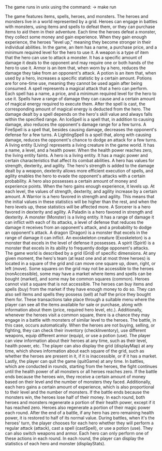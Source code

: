 The game runs in unix using the command:
-> make run

  The game features items, spells, heroes, and monsters. The heroes and monsters live in a world represented by a grid. Heroes can engage in battles with monsters, using items and spells to defeat them, or they can purchase items to aid them in their adventure. Each time the heroes defeat a monster, they collect some money and gain experience. When they gain enough experience, the heroes "level up," meaning they become stronger in their individual abilities. 
  In the game, an item has a name, a purchase price, and a minimum required level for the hero to use it. A weapon is a type of item that the hero can use to attack a monster. It has a specific amount of damage it deals to the opponent and may require one or both hands of the hero to use it. Armor is an item that, when worn by a hero, reduces the damage they take from an opponent's attack. A potion is an item that, when used by a hero, increases a specific statistic by a certain amount. Potions are for one-time use, meaning they cannot be used again after being consumed.
  Α spell represents a magical attack that a hero can perform. Each spell has a name, a price, and a minimum required level for the hero to use it. Spells have a range of damage they can cause and a certain amount of magical energy required to execute them. After the spell is cast, the corresponding amount of magical energy is deducted from the hero. The damage dealt by a spell depends on the hero's skill value and always falls within the specified range. An IceSpell is a spell that, in addition to causing damage, also reduces the opponent's damage range for a few turns. A FireSpell is a spell that, besides causing damage, decreases the opponent's defense for a few turns. A LightingSpell is a spell that, along with causing damage, reduces the opponent's chance to dodge an attack for a few turns.
  A living entity (Living) represents a living creature in the game world. It has a name, a level, and a health power. When the health power reaches zero, the living entity faints. A hero is a living entity. It has a magic power and certain characteristics that affect its combat abilities. A hero has values for strength, dexterity, and agility. The hero's strength is added to the damage dealt by a weapon, dexterity allows more efficient execution of spells, and agility enables the hero to evade the opponent's attacks with a certain probability. A hero also possesses a certain amount of money and experience points. When the hero gains enough experience, it levels up. At each level, the values of strength, dexterity, and agility increase by a certain amount. A Warrior is a hero favored in strength and agility. This means that the initial values in these statistics will be higher than the rest, and when the hero levels up, these statistics will be affected more. A Sorcerer is a hero favored in dexterity and agility. A Paladin is a hero favored in strength and dexterity.
  A monster (Monster) is a living entity. It has a range of damage it can inflict with each of its attacks, a level of defense that reduces the damage it receives from an opponent's attack, and a probability to dodge an opponent's attack. A dragon (Dragon) is a monster that excels in the range of damage it can inflict. An exoskeleton creature (Exoskeleton) is a monster that excels in the level of defense it possesses. A spirit (Spirit) is a monster that excels in its ability to frequently dodge opponent's attacks.
  The game world is described by a grid (Grid) of specific dimensions. At any given moment, the hero's team (at least one and at most three heroes) is located in a square of the grid and can move one square up, down, right, or left (move). Some squares on the grid may not be accessible to the heroes (nonAccessible), some may have a market where items and spells can be bought (market), and some may be common squares (common). Heroes cannot visit a square that is not accessible. The heroes can buy items and spells (buy) from the market if they have enough money to do so. They can also sell items and spells they possess (sell) at half the price they bought them for. These transactions take place through a suitable menu where the player can see all the items available for sale or purchase, along with information about them (price, required hero level, etc.). Additionally, whenever the heroes visit a common square, there is a chance they may engage in a battle with monsters of similar level to the heroes. The battle, in this case, occurs automatically. When the heroes are not buying, selling, or fighting, they can check their inventory (checkInventory), use different weapons, equip different armor (equip), or use a potion (use). The player can view information about their heroes at any time, such as their level, health power, etc. The player can also display the grid (displayMap) at any time, which shows information about each square of the grid, such as whether the heroes are present in it, if it is inaccessible, or if it has a market. Lastly, the player can quit the game (quitGame) at any time.
  In battles, which are conducted in rounds, starting from the heroes, the fight continues until the health power of all monsters or all heroes reaches zero. If the battle ends because the heroes win, they receive a certain amount of money based on their level and the number of monsters they faced. Additionally, each hero gains a certain amount of experience, which is also proportional to their level and the number of monsters. If the battle ends because the monsters win, the heroes lose half of their money. In each round, both heroes and monsters regenerate a portion of their health power, except if it has reached zero. Heroes also regenerate a portion of their magic power each round. After the end of a battle, if any hero has zero remaining health power, it is restored to half of its normal value. During battles, when it's the heroes' turn, the player chooses for each hero whether they will perform a regular attack (attack), cast a spell (castSpell), or use a potion (use). They can also switch weapons and armor. Each hero can only perform one of these actions in each round. In each round, the player can display the statistics of each hero and monster (displayStats).
  
